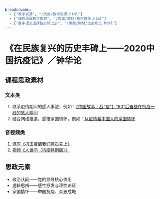 ```yaml
---
breadcrumbs:
  - ["教学资源", "/页面/教学资源.html"]
  - ["课程思政教学素材", "/页面/教材/教材目录.html"]
  - ["高中语文选择性必修上册", "/页面/教材/选必修上.html"]
---
```


# 《在民族复兴的历史丰碑上——2020中国抗疫记》／钟华论

## 课程思政素材

### 文本类

1. 联系疫情期间的感人事迹，例如：[【中国故事｜战"疫"】“90”后奋战在抗疫一线的感人瞬间](http://photo.china.com.cn/2020-03/17/content_75825233.htm)
2. 结合网络报道，感悟家国情怀，例如：[从疫情看中国人的家国情怀](http://www.xinhuanet.com/politics/2020-06/19/c_1126134261.htm)

### 音视频类

1. [混剪《抗击疫情我们党员先上》](https://v.qq.com/x/page/e0942tt21jg.html)
2. [视频《人世间（抗疫特别版）》](https://v.qq.com/x/cover/mzc00200yoegyo0/z33284mb81x.html)

## 思政元素

- 政治认同——党的领导核心作用
- 逻辑思辨——感性抒发与理性论证
- 家国情怀——举国抗疫、众志成城
